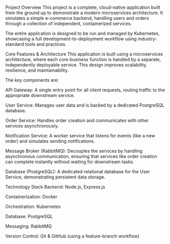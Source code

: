Project Overview
This project is a complete, cloud-native application built from the ground up to demonstrate a modern microservices architecture. It simulates a simple e-commerce backend, handling users and orders through a collection of independent, containerized services.

The entire application is designed to be run and managed by Kubernetes, showcasing a full development-to-deployment workflow using industry-standard tools and practices.

Core Features & Architecture
This application is built using a microservices architecture, where each core business function is handled by a separate, independently deployable service. This design improves scalability, resilience, and maintainability.

The key components are:

API Gateway: A single entry point for all client requests, routing traffic to the appropriate downstream service.

User Service: Manages user data and is backed by a dedicated PostgreSQL database.

Order Service: Handles order creation and communicates with other services asynchronously.

Notification Service: A worker service that listens for events (like a new order) and simulates sending notifications.

Message Broker (RabbitMQ): Decouples the services by handling asynchronous communication, ensuring that services like order creation can complete instantly without waiting for downstream tasks.

Database (PostgreSQL): A dedicated relational database for the User Service, demonstrating persistent data storage.

Technology Stack
Backend: Node.js, Express.js

Containerization: Docker

Orchestration: Kubernetes

Database: PostgreSQL

Messaging: RabbitMQ

Version Control: Git & GitHub (using a feature-branch workflow)